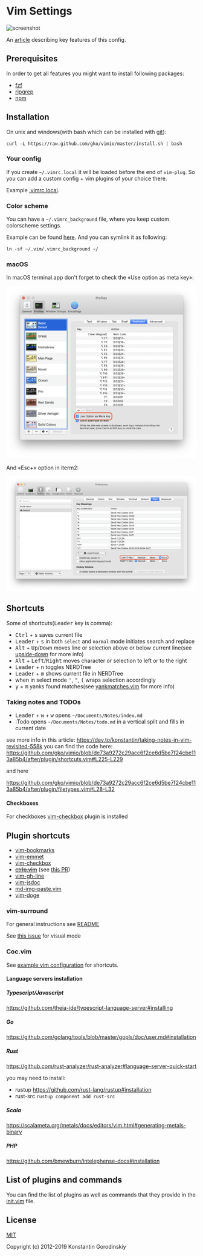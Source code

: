 # Vim Settings

![screenshot](https://raw.github.com/gko/vimio/master/screenshot.png)

An [article](https://dev.to/konstantin/configuring-a-perfect-editor-for-frontend-development-1pe5) describing key features of this config.

## Prerequisites

In order to get all features you might want to install following packages:

- [fzf](https://github.com/junegunn/fzf)
- [ripgrep](https://github.com/BurntSushi/ripgrep)
- [npm](https://www.npmjs.com/get-npm)

## Installation

On unix and windows(with bash which can be installed with [git](http://msysgit.github.io/)):

```shell
curl -L https://raw.github.com/gko/vimio/master/install.sh | bash
```

### Your config

If you create `~/.vimrc.local` it will be loaded before the end of `vim-plug`.
So you can add a custom config + vim plugins of your choice there.

Example [.vimrc.local](/.vimrc.local).

### Color scheme

You can have a `~/.vimrc_background` file, where you keep custom colorscheme
settings.

Example can be found [here](/.vimrc_background). And you can symlink it as
following:
```shell
ln -sf ~/.vim/.vimrc_background ~/
```

### macOS

In macOS terminal.app don't forget to check the «Use option as meta key»:

![terminal](https://raw.githubusercontent.com/gko/upside-down/master/terminal.png)

And «Esc+» option in iterm2:

![iterm2](https://raw.githubusercontent.com/gko/upside-down/master/iterm2.png)

## Shortcuts

Some of shortcuts(<kbd>Leader</kbd> key is comma):

- <kbd>Ctrl</kbd> + <kbd>s</kbd> saves current file
- <kbd>Leader</kbd> + <kbd>s</kbd> in both `select` and `normal` mode initiates search and replace
- <kbd>Alt</kbd> + <kbd>Up</kbd>/<kbd>Down</kbd> moves line or selection above
  or below current line(see [upside-down](https://github.com/gko/upside-down) for more info)
- <kbd>Alt</kbd> + <kbd>Left</kbd>/<kbd>Right</kbd> moves character or
  selection to left or to the right
- <kbd>Leader</kbd> + <kbd>n</kbd> toggles NERDTree
- <kbd>Leader</kbd> + <kbd>m</kbd> shows current file in NERDTree
- when in select mode <kbd>'</kbd>, <kbd>"</kbd>, <kbd>(</kbd> wraps selection accordingly
- <kbd>y</kbd> + <kbd>m</kbd> yanks found matches(see
  [yankmatches.vim](https://github.com/yko/vimio/blob/master/after/plugin/yankmatches.vim)
  for more info)

### Taking notes and TODOs

- <kbd>Leader</kbd> + <kbd>w</kbd> + <kbd>w</kbd> opens `~/Documents/Notes/index.md`
- :Todo opens `~/Documents/Notes/todo.md` in a vertical split and fills in current date

see more info in this article: https://dev.to/konstantin/taking-notes-in-vim-revisited-558k
you can find the code here:
https://github.com/gko/vimio/blob/de73a9272c29acc6f2ce6d5be7f24cbe113a85b4/after/plugin/shortcuts.vim#L225-L229

and here

https://github.com/gko/vimio/blob/de73a9272c29acc6f2ce6d5be7f24cbe113a85b4/after/plugin/filetypes.vim#L28-L32

#### Checkboxes

For checkboxes [vim-checkbox](https://github.com/jkramer/vim-checkbox#usage) plugin is installed

## Plugin shortcuts

- [vim-bookmarks](https://github.com/MattesGroeger/vim-bookmarks#usage)
- [vim-emmet](https://github.com/mattn/emmet-vim#quick-tutorial)
- [vim-checkbox](https://github.com/jkramer/vim-checkbox#usage)
- ~~[ctrlp.vim](https://github.com/ctrlpvim/ctrlp.vim#basic-usage)~~ (see [this PR](https://github.com/gko/vimio/pull/17))
- [vim-gh-line](https://github.com/ruanyl/vim-gh-line#how-to-use)
- [vim-jsdoc](https://github.com/heavenshell/vim-jsdoc#usage)
- [md-img-paste.vim](https://github.com/ferrine/md-img-paste.vim#usage)
- [vim-doge](https://github.com/kkoomen/vim-doge#gdoge_mapping)

### vim-surround

For general instructions see
[README](https://github.com/tpope/vim-surround#surroundvim)

See [this issue](https://github.com/tpope/vim-surround/issues/220) for visual mode

### Coc.vim

See [example vim configuration](https://github.com/neoclide/coc.nvim#example-vim-configuration) for shortcuts.

#### Language servers installation

##### Typescript/Javascript

https://github.com/theia-ide/typescript-language-server#installing

##### Go

https://github.com/golang/tools/blob/master/gopls/doc/user.md#installation

##### Rust

https://github.com/rust-analyzer/rust-analyzer#language-server-quick-start

you may need to install:

- rustup https://github.com/rust-lang/rustup#installation
- rust-src `rustup component add rust-src`

##### Scala

https://scalameta.org/metals/docs/editors/vim.html#generating-metals-binary

##### PHP

https://github.com/bmewburn/intelephense-docs#installation

## List of plugins and commands

You can find the list of plugins as well as commands that they provide in the [init.vim](https://github.com/gko/vimio/blob/master/init.vim) file.

## License

[MIT](http://opensource.org/licenses/MIT)

Copyright (c) 2012-2019 Konstantin Gorodinskiy
